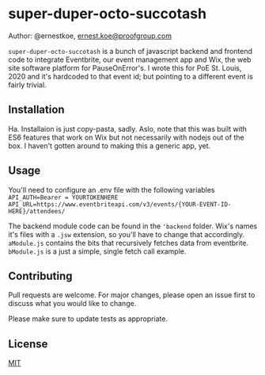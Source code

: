 # super-duper-octo-succotash

Author: @ernestkoe, ernest.koe@proofgroup.com

`super-duper-octo-succotash` is a bunch of javascript backend and frontend code to integrate Eventbrite, our event management app and Wix, the web site software platform for PauseOnError's. I wrote this for PoE St. Louis, 2020 and it's hardcoded to that event id; but pointing to a different event is fairly trivial.

## Installation

Ha. Installaion is just copy-pasta, sadly. Aslo, note that this was built with ES6 features that work on Wix but not necessarily with nodejs out of the box. I haven't gotten around to making this a generic app, yet.

## Usage

You'll need to configure an .env file with the following variables
`API_AUTH=Bearer = YOURTOKENHERE`
`API_URL=https://www.eventbriteapi.com/v3/events/{YOUR-EVENT-ID-HERE}/attendees/`

The backend module code can be found in the `'backend` folder. Wix's names it's files with a `.jsw` extension, so you'll have to change that accordingly. `aModule.js` contains the bits that recursively fetches data from eventbrite. `bModule.js` is a just a simple, single fetch call example.

## Contributing

Pull requests are welcome. For major changes, please open an issue first to discuss what you would like to change.

Please make sure to update tests as appropriate.

## License
[MIT](https://choosealicense.com/licenses/mit/)